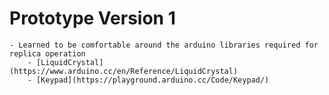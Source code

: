 # <h1> Prototype Version 1
    - Learned to be comfortable around the arduino libraries required for replica operation
        - [LiquidCrystal](https://www.arduino.cc/en/Reference/LiquidCrystal)
        - [Keypad](https://playground.arduino.cc/Code/Keypad/)